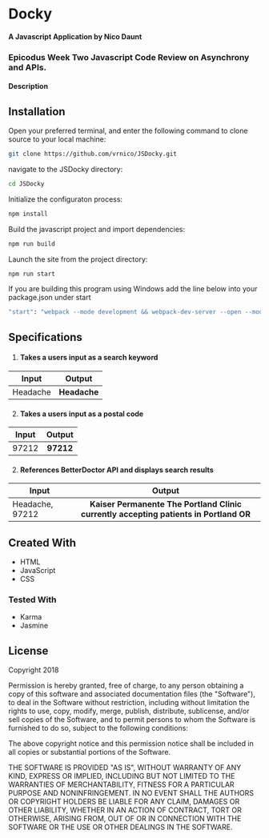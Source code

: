 Docky
==========
#### A Javascript Application by Nico Daunt

### Epicodus Week Two Javascript Code Review on Asynchrony and APIs.

#### Description



## Installation

Open your preferred terminal, and enter the following command to clone source to your local machine:
```sh
git clone https://github.com/vrnico/JSDocky.git
```

navigate to the JSDocky directory:
```sh
cd JSDocky
```

Initialize the configuraton process:
```sh
npm install
```

Build the javascript project and import dependencies:
```sh
npm run build
```

Launch the site from the project directory:
```sh
npm run start
```

If you are building this program using Windows add the line below into your package.json under start
```sh
"start": "webpack --mode development && webpack-dev-server --open --mode development",
```

## Specifications

1. #### Takes a users input as a search keyword

| Input      | Output           |
| ------------- |:-------------:|
| Headache     | **Headache** |


2. #### Takes a users input as a postal code

| Input      | Output           |
| ------------- |:-------------:|
| 97212     | **97212** |

2. #### References BetterDoctor API and displays search results

| Input      | Output           |
| ------------- |:-------------:|
| Headache, 97212    | **Kaiser Permanente The Portland Clinic currently accepting patients in Portland OR** |








## Created With
* HTML
* JavaScript
* CSS
###  Tested With
* Karma
* Jasmine







## License
Copyright 2018

Permission is hereby granted, free of charge, to any person obtaining a copy of this software and associated documentation files (the "Software"), to deal in the Software without restriction, including without limitation the rights to use, copy, modify, merge, publish, distribute, sublicense, and/or sell copies of the Software, and to permit persons to whom the Software is furnished to do so, subject to the following conditions:

The above copyright notice and this permission notice shall be included in all copies or substantial portions of the Software.

THE SOFTWARE IS PROVIDED "AS IS", WITHOUT WARRANTY OF ANY KIND, EXPRESS OR IMPLIED, INCLUDING BUT NOT LIMITED TO THE WARRANTIES OF MERCHANTABILITY, FITNESS FOR A PARTICULAR PURPOSE AND NONINFRINGEMENT. IN NO EVENT SHALL THE AUTHORS OR COPYRIGHT HOLDERS BE LIABLE FOR ANY CLAIM, DAMAGES OR OTHER LIABILITY, WHETHER IN AN ACTION OF CONTRACT, TORT OR OTHERWISE, ARISING FROM, OUT OF OR IN CONNECTION WITH THE SOFTWARE OR THE USE OR OTHER DEALINGS IN THE SOFTWARE.

